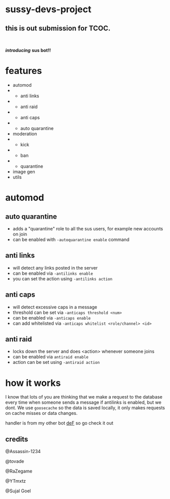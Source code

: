 # sussy-devs-project

## this is out submission for TCOC.

<br>

***introducing*** **sus bot!!**
<br>

# features
- automod
- - anti links
- - anti raid
- - anti caps
- - auto quarantine
- moderation
- - kick
- - ban
- - quarantine
- image gen
- utils

# automod

## auto quarantine

- adds a "quarantine" role to all the sus users, for example new accounts on join
- can be enabled with `-autoquarantine enable` command

## anti links

- will detect any links posted in the server
- can be enabled via `-antilinks enable`
- you can set the action using `-antilinks action`

## anti caps

- will detect excessive caps in a message
- threshold can be set via `-anticaps threshold <num>`
- can be enabled via `-anticaps enable`
- can add whitelisted via `-anticaps whitelist <role/channel> <id>`

## anti raid

- locks down the server and does \<action\> whenever someone joins
- can be enabled via `antiraid enable`
- action can be set using `-antiraid action`

# how it works

I know that lots of you are thinking that we make a request to the database every time when someone sends a message if antilinks is enabled, but we dont. We use `goosecache` so the data is saved locally, it only makes requests on cache misses or data changes.


handler is from my other bot [deF](https://top.gg/bot/783306479721512960) so go check it out

## credits

@Assassin-1234

@tovade

@RaZegame

@YTmxtz

@Sujal Goel